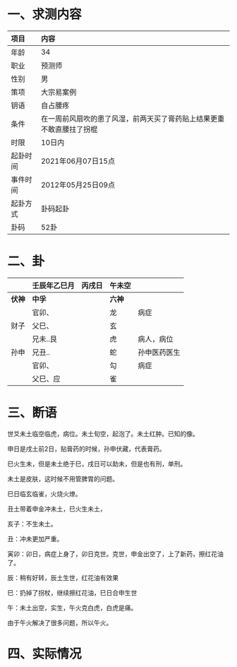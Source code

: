 # 一、求测内容

| 项目     | 内容                                                                 |
| :------- | :------------------------------------------------------------------- |
| 年龄     | 34                                                                   |
| 职业     | 预测师                                                               |
| 性别     | 男                                                                   |
| 策项     | 大宗易案例                                                           |
| 钥语     | 自占腰疼                                                             |
| 条件     | 在一周前风扇吹的患了风湿，前两天买了膏药贴上结果更重不敢直腰拄了拐棍 |
| 时限     | 10日内                                                               |
| 起卦时间 | 2021年06月07日15点                                                   |
| 事件时间 | 2012年05月25日09点                                                   |
| 起卦方式 | 卦码起卦                                                             |
| 卦码     | 52卦                                                                 |

# 二、卦

|                | 壬辰年乙巳月   | 丙戌日 | 午未空         |              |
| :------------- | :------------- | :----- | :------------- | ------------ |
| **伏神** | **中孚** |        | **六神** |              |
|                | 官卯、         |        | 龙             | 病症         |
| 财子           | 父巳、         |        | 玄             |              |
|                | 兄未..艮       |        | 虎             | 病人，病位   |
| 孙申           | 兄丑..         |        | 蛇             | 孙申医药医生 |
|                | 官卯、         |        | 勾             | 病症         |
|                | 父巳、应       |        | 雀             |              |

# 三、断语

世爻未土临空临虎，病位。未土旬空，起泡了。未土红肿。已知的像。

申日是戌土前2日，贴膏药的时候，孙申伏藏，代表膏药。

巳火生未，但是未土绝于巳，戌日可以助未，但是也有刑，单刑。

未土是皮肤，这时候不用管脾胃的问题。

巳日临玄临雀，火烧火燎。

丑土带着申金冲未土，巳火生未土，


亥子：不生未土。

丑：冲未更加严重。

寅卯：卯日，病症上身了，卯日克世。克世，申金出空了，上了新药，擦红花油了。

辰：稍有好转，辰土生世，红花油有效果

巳：扔掉了拐杖，继续擦红花油，巳日合申生世

午：未土出空，实生，午火克白虎，白虎是痛。


由于午火解决了很多问题，所以午火。




# 四、实际情况
